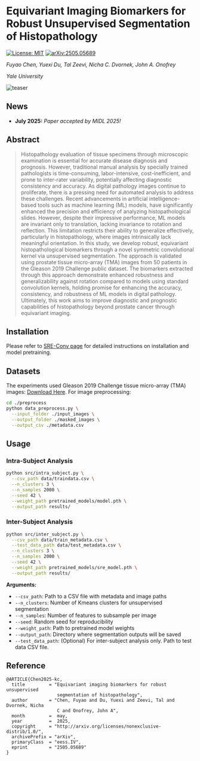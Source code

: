 # Equivariant Imaging Biomarkers for Robust Unsupervised Segmentation of Histopathology
 [![License: MIT](https://img.shields.io/badge/License-MIT-yellow.svg)](./LICENSE) [![arXiv:2505.05689](https://img.shields.io/badge/arXiv-2505.05689-B31B1B.svg)](https://arxiv.org/abs/2505.05689)

 *Fuyao Chen, Yuexi Du, Tal Zeevi, Nicha C. Dvornek, John A. Onofrey*
 
 *Yale University*

![teaser](assets/teaser.gif)

## News
- **July 2025:** *Paper accepted by MIDL 2025!*

## Abstract
> Histopathology evaluation of tissue specimens through microscopic examination is essential for accurate disease diagnosis and prognosis. However, traditional manual analysis by specially trained pathologists is time-consuming, labor-intensive, cost-inefficient, and prone to inter-rater variability, potentially affecting diagnostic consistency and accuracy. As digital pathology images continue to proliferate, there is a pressing need for automated analysis to address these challenges. Recent advancements in artificial intelligence-based tools such as machine learning (ML) models, have significantly enhanced the precision and efficiency of analyzing histopathological slides. However, despite their impressive performance, ML models are invariant only to translation, lacking invariance to rotation and reflection. This limitation restricts their ability to generalize effectively, particularly in histopathology, where images intrinsically lack meaningful orientation. In this study, we develop robust, equivariant histopathological biomarkers through a novel symmetric convolutional kernel via unsupervised segmentation. The approach is validated using prostate tissue micro-array (TMA) images from 50 patients in the Gleason 2019 Challenge public dataset. The biomarkers extracted through this approach demonstrate enhanced robustness and generalizability against rotation compared to models using standard convolution kernels, holding promise for enhancing the accuracy, consistency, and robustness of ML models in digital pathology. Ultimately, this work aims to improve diagnostic and prognostic capabilities of histopathology beyond prostate cancer through equivariant imaging.

## Installation 
Please refer to [SRE-Conv page](https://github.com/XYPB/SRE-Conv.git) for detailed instructions on installation and model pretraining. 

## Datasets

The experiments used Gleason 2019 Challenge tissue micro-array (TMA) images: [Download Here](https://gleason2019.grand-challenge.org/).
For image preprocessing:

```bash
cd ./preprocess
python data_preprocess.py \
  --input_folder ./input_images \
  --output_folder ./masked_images \
  --output_csv ./metadata.csv
```

## Usage
### Intra-Subject Analysis

```bash
python src/intra_subject.py \
  --csv_path data/traindata.csv \
  --n_clusters 3 \
  --n_samples 2000 \
  --seed 42 \
  --weight_path pretrained_models/model.pth \
  --output_path results/
```

### Inter-Subject Analysis

```bash
python src/inter_subject.py \
  --csv_path data/train_metadata.csv \
  --test_data_path data/test_metadata.csv \
  --n_clusters 3 \
  --n_samples 2000 \
  --seed 42 \
  --weight_path pretrained_models/sre_model.pth \
  --output_path results/
```

**Arguments:**

- `--csv_path`: Path to a CSV file with metadata and image paths  
- `--n_clusters`: Number of Kmeans clusters for unsupervised segmentation  
- `--n_samples`: Number of features to subsample per image  
- `--seed`: Random seed for reproducibility  
- `--weight_path`: Path to pretrained model weights  
- `--output_path`: Directory where segmentation outputs will be saved
- `--test_data_path`: (Optional) For inter-subject analysis only. Path to test data CSV file. 

## Reference

```
@ARTICLE{Chen2025-kc,
  title         = "Equivariant imaging biomarkers for robust unsupervised
                   segmentation of histopathology",
  author        = "Chen, Fuyao and Du, Yuexi and Zeevi, Tal and Dvornek, Nicha
                   C and Onofrey, John A",
  month         =  may,
  year          =  2025,
  copyright     = "http://arxiv.org/licenses/nonexclusive-distrib/1.0/",
  archivePrefix = "arXiv",
  primaryClass  = "eess.IV",
  eprint        = "2505.05689"
}

```

